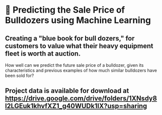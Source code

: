 
# 🚜 Predicting the Sale Price of Bulldozers using Machine Learning
## Creating a "blue book for bull dozers," for customers to value what their heavy equipment fleet is worth at auction.

How well can we predict the future sale price of a bulldozer, given its characteristics and previous examples of how much similar bulldozers have been sold for?

## Project data is available for download at https://drive.google.com/drive/folders/1XNsdy8l2LGEuk1khvfXZ1_g40WUDk1IX?usp=sharing

